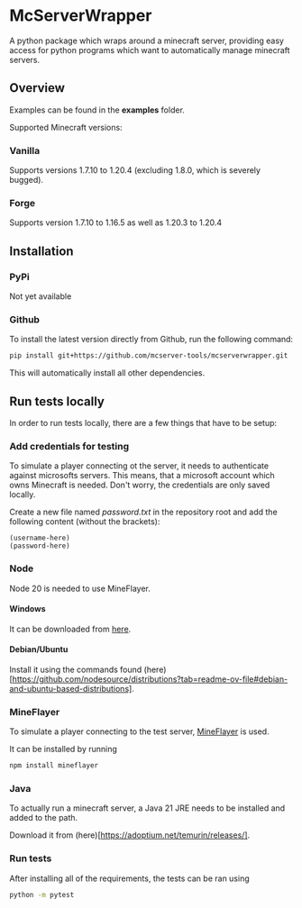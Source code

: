 # McServerWrapper

A python package which wraps around a minecraft server, providing easy access for python programs which want to automatically manage minecraft servers.

## Overview

Examples can be found in the **examples** folder.

Supported Minecraft versions:

### Vanilla

Supports versions 1.7.10 to 1.20.4 (excluding 1.8.0, which is severely bugged).

### Forge

Supports version 1.7.10 to 1.16.5 as well as 1.20.3 to 1.20.4

## Installation

### PyPi

Not yet available

### Github

To install the latest version directly from Github, run the following command:
```bash
pip install git+https://github.com/mcserver-tools/mcserverwrapper.git
```

This will automatically install all other dependencies.

## Run tests locally

In order to run tests locally, there are a few things that have to be setup:

### Add credentials for testing

To simulate a player connecting ot the server, it needs to authenticate against microsofts servers. This means, that a microsoft account which owns Minecraft is needed. Don't worry, the credentials are only saved locally.

Create a new file named *password.txt* in the repository root and add the following content (without the brackets):
```
(username-here)
(password-here)
```

### Node

Node 20 is needed to use MineFlayer.

#### Windows

It can be downloaded from [here](https://nodejs.org/en/download).

#### Debian/Ubuntu

Install it using the commands found (here)[https://github.com/nodesource/distributions?tab=readme-ov-file#debian-and-ubuntu-based-distributions].

### MineFlayer

To simulate a player connecting to the test server, [MineFlayer](https://github.com/PrismarineJS/mineflayer) is used.

It can be installed by running
```bash
npm install mineflayer
```

### Java

To actually run a minecraft server, a Java 21 JRE needs to be installed and added to the path.

Download it from (here)[https://adoptium.net/temurin/releases/].

### Run tests

After installing all of the requirements, the tests can be ran using
```bash
python -m pytest
```

